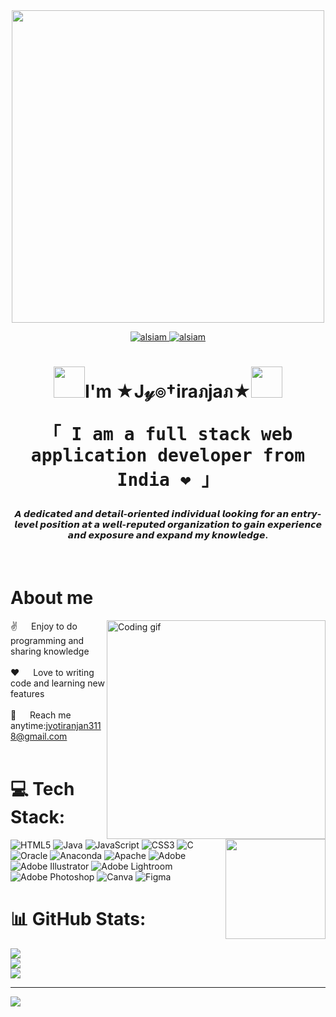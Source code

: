 <div id="header" align="center">
  <img src="https://user-images.githubusercontent.com/74038190/271839856-3b4607a1-1cc6-41f1-926f-892ae880e7a5.gif" width="500"/>
</div>
<div align="center">
<div id="badges">
  <p align="center">
 <a href="https://sayhitojyoti.github.io/FindmeJyoti/" target="blank">
  <img src="https://img.shields.io/badge/Website-DC143C?style=for-the-badge&logo=medium&logoColor=white" alt="alsiam" />
 </a>
 <a href="https://www.linkedin.com/in/sayhitojyoti/" target="_blank">
  <img src="https://img.shields.io/badge/LinkedIn-0077B5?style=for-the-badge&logo=linkedin&logoColor=white" alt="alsiam"/>
 </a>
</p>
</div> 
<h1>
<img src="https://user-images.githubusercontent.com/74038190/213844263-a8897a51-32f4-4b3b-b5c2-e1528b89f6f3.png" width="50px" />I'm ★J𝓎๏†iraภjaภ★<img src="https://user-images.githubusercontent.com/74038190/213844263-a8897a51-32f4-4b3b-b5c2-e1528b89f6f3.png" width="50px" />
  <p align="center"> 
  <samp>
    「 I am a full stack web application developer from <b>India ❤️</b> 」
  </samp>
</p>

 <h4> 𝘼 𝙙𝙚𝙙𝙞𝙘𝙖𝙩𝙚𝙙 𝙖𝙣𝙙 𝙙𝙚𝙩𝙖𝙞𝙡-𝙤𝙧𝙞𝙚𝙣𝙩𝙚𝙙 𝙞𝙣𝙙𝙞𝙫𝙞𝙙𝙪𝙖𝙡 𝙡𝙤𝙤𝙠𝙞𝙣𝙜 𝙛𝙤𝙧 𝙖𝙣 𝙚𝙣𝙩𝙧𝙮-𝙡𝙚𝙫𝙚𝙡 𝙥𝙤𝙨𝙞𝙩𝙞𝙤𝙣 𝙖𝙩 𝙖 𝙬𝙚𝙡𝙡-𝙧𝙚𝙥𝙪𝙩𝙚𝙙 𝙤𝙧𝙜𝙖𝙣𝙞𝙯𝙖𝙩𝙞𝙤𝙣 𝙩𝙤 𝙜𝙖𝙞𝙣 𝙚𝙭𝙥𝙚𝙧𝙞𝙚𝙣𝙘𝙚 𝙖𝙣𝙙 𝙚𝙭𝙥𝙤𝙨𝙪𝙧𝙚 𝙖𝙣𝙙 𝙚𝙭𝙥𝙖𝙣𝙙 𝙢𝙮 𝙠𝙣𝙤𝙬𝙡𝙚𝙙𝙜𝙚.</h4>
</div>


<br />

<!-- About Section -->
 # About me
 
<p>
 <img align="right" width="350" src="/assets/programmer.gif" alt="Coding gif" />
  
 ✌️ &emsp; Enjoy to do programming and sharing knowledge <br/><br/>
 ❤️ &emsp; Love to writing code and learning new features<br/><br/>
 📧 &emsp; Reach me anytime:jyotiranjan3118@gmail.com<br/><br/>
 <img align="right" top=80px; src="https://user-images.githubusercontent.com/74038190/216649417-9acc58df-9186-4132-ad43-819a57babb67.gif" width="160" />


</p>

# 💻 Tech Stack:
![HTML5](https://img.shields.io/badge/html5-%23E34F26.svg?style=for-the-badge&logo=html5&logoColor=white) ![Java](https://img.shields.io/badge/java-%23ED8B00.svg?style=for-the-badge&logo=openjdk&logoColor=white) ![JavaScript](https://img.shields.io/badge/javascript-%23323330.svg?style=for-the-badge&logo=javascript&logoColor=%23F7DF1E) ![CSS3](https://img.shields.io/badge/css3-%231572B6.svg?style=for-the-badge&logo=css3&logoColor=white) ![C](https://img.shields.io/badge/c-%2300599C.svg?style=for-the-badge&logo=c&logoColor=white) ![Oracle](https://img.shields.io/badge/Oracle-F80000?style=for-the-badge&logo=oracle&logoColor=white) ![Anaconda](https://img.shields.io/badge/Anaconda-%2344A833.svg?style=for-the-badge&logo=anaconda&logoColor=white) ![Apache](https://img.shields.io/badge/apache-%23D42029.svg?style=for-the-badge&logo=apache&logoColor=white) ![Adobe](https://img.shields.io/badge/adobe-%23FF0000.svg?style=for-the-badge&logo=adobe&logoColor=white) ![Adobe Illustrator](https://img.shields.io/badge/adobe%20illustrator-%23FF9A00.svg?style=for-the-badge&logo=adobe%20illustrator&logoColor=white) ![Adobe Lightroom](https://img.shields.io/badge/Adobe%20Lightroom-31A8FF.svg?style=for-the-badge&logo=Adobe%20Lightroom&logoColor=white) ![Adobe Photoshop](https://img.shields.io/badge/adobe%20photoshop-%2331A8FF.svg?style=for-the-badge&logo=adobe%20photoshop&logoColor=white) ![Canva](https://img.shields.io/badge/Canva-%2300C4CC.svg?style=for-the-badge&logo=Canva&logoColor=white) ![Figma](https://img.shields.io/badge/figma-%23F24E1E.svg?style=for-the-badge&logo=figma&logoColor=white)
# 📊 GitHub Stats:
![](https://github-readme-stats.vercel.app/api?username=sayhitojyoti&theme=radical&hide_border=false&include_all_commits=true&count_private=false)<br/>
![](https://github-readme-streak-stats.herokuapp.com/?user=sayhitojyoti&theme=radical&hide_border=false)<br/>
![](https://github-readme-stats.vercel.app/api/top-langs/?username=sayhitojyoti&theme=radical&hide_border=false&include_all_commits=true&count_private=false&layout=compact)

---
[![](https://visitcount.itsvg.in/api?id=sayhitojyoti&icon=4&color=0)](https://visitcount.itsvg.in)




